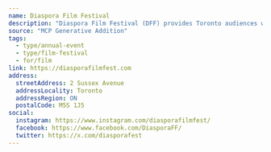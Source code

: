 ```yaml
---
name: Diaspora Film Festival
description: "Diaspora Film Festival (DFF) provides Toronto audiences with an opportunity to experience the cultural mosaic of the present world through the medium of cinema. The DFF explores themes of migration, immigration, and cultural diversity by showcasing works of both established and emerging filmmakers. The festival pays special attention to independent Canadian filmmakers from ethnic minorities. The DFF is a charitable not-for-profit organization founded in 2000 to foster understanding and discussion among different cultures."
source: "MCP Generative Addition"
tags:
  - type/annual-event
  - type/film-festival
  - for/film
link: https://diasporafilmfest.com
address:
  streetAddress: 2 Sussex Avenue
  addressLocality: Toronto
  addressRegion: ON
  postalCode: M5S 1J5
social:
  instagram: https://www.instagram.com/diasporafilmfest/
  facebook: https://www.facebook.com/DiasporaFF/
  twitter: https://x.com/diasporafest
---
```

